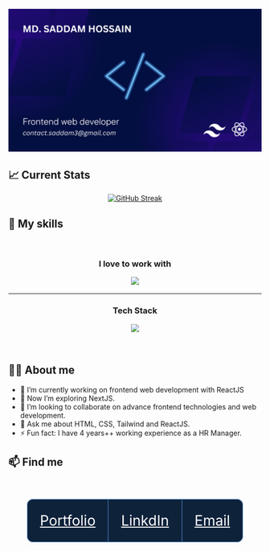 [![Cover Image](https://raw.githubusercontent.com/SaddamHossain07/SaddamHossain07/main/images/githubCoverImage.png "Saddam Hossain's cover image")]([https://raw.githubusercontent.com/SaddamHossain07/SaddamHossain07/main/images/cover.png](https://raw.githubusercontent.com/SaddamHossain07/SaddamHossain07/main/images/githubCoverImage.png))


## :chart_with_upwards_trend: Current Stats
<p align="center">
  <a href="#"><img src="https://github-readme-streak-stats.herokuapp.com?user=SaddamHossain07&theme=algolia&border_radius=10&card_width=900" alt="GitHub Streak" /></a>
</p>

## :muscle: My skills
<br/>
<h3 align="center">
    I love to work with
</h3> 
<p align="center">
    <a href="#">
        <img src="https://skillicons.dev/icons?i=tailwind,react" />
    </a>  
</p> 
<hr/>
<h3 align="center">
    Tech Stack
</h3> 
<p align="center">
    <a href="#">
        <img src="https://skillicons.dev/icons?i=html,css,tailwind,bootstrap,js,react,express,mongodb,firebase" />
    </a>
</p>
<br/>

## :technologist: About me

- 🔭 I’m currently working on frontend web development with ReactJS
- 🌱 Now I’m exploring NextJS.
- 👯 I’m looking to collaborate on advance frontend technologies and web development.
- 💬 Ask me about HTML, CSS, Tailwind and ReactJS.
- ⚡ Fun fact: I have 4 years++ working experience as a HR Manager.


## :mailbox: Find me
<br/>
<br/>
<p style="font-size: 28px;" align="center">
    <a style="color: #FFFFFF; background-color: #0E223A; padding: 25px; border: 1px solid #4F8AD0; border-radius: 12px 0 0 12px; " href="https://www.pytorial.com/">Portfolio</a><a style="color: #FFFFFF; background-color: #0E223A; padding: 25px; border-top: 1px solid #4F8AD0; border-bottom: 1px solid #4F8AD0;" href="https://www.linkedin.com/in/md-saddam-hossain-9352a62a3/">LinkdIn</a><a style="color: #FFFFFF; background-color: #0E223A; padding: 25px; border: 1px solid #4F8AD0; border-radius: 0 12px 12px 0; " href="contact.saddam3@gmail.com">Email</a>
</p>
<br/>
<br/>
